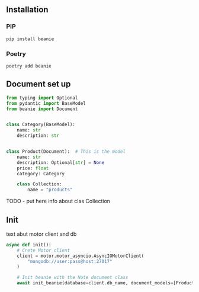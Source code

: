 ## Installation

### PIP

```shell
pip install beanie
```

### Poetry

```shell
poetry add beanie
```

## Document set up

```python
from typing import Optional
from pydantic import BaseModel
from beanie import Document


class Category(BaseModel):
    name: str
    description: str


class Product(Document):  # This is the model
    name: str
    description: Optional[str] = None
    price: float
    category: Category

    class Collection:
        name = "products"

```

TODO - put here info about clas Collection

## Init

text abut motor client and db

```python
async def init():
    # Crete Motor client
    client = motor.motor_asyncio.AsyncIOMotorClient(
        "mongodb://user:pass@host:27017"
    )

    # Init beanie with the Note document class
    await init_beanie(database=client.db_name, document_models=[Product])
```

